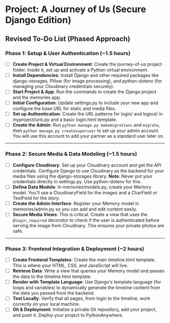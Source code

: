 # Project: A Journey of Us (Secure Django Edition)

## Revised To-Do List (Phased Approach)

### Phase 1: Setup & User Authentication (~1.5 hours)
- [ ] **Create Project & Virtual Environment**: Create the journey-of-us project folder. Inside it, set up and activate a Python virtual environment.
- [ ] **Install Dependencies**: Install Django and other required packages like django-storages, Pillow (for image processing), and python-dotenv (for managing your Cloudinary credentials securely).
- [ ] **Start Project & App**: Run the commands to create the Django project and the memories app.
- [ ] **Initial Configuration**: Update settings.py to include your new app and configure the base URL for static and media files.
- [ ] **Set up Authentication**: Create the URL patterns for login/ and logout/ in myproject/urls.py and a basic login.html template.
- [ ] **Create the Admin**: Run `python manage.py makemigrations` and `migrate`, then `python manage.py createsuperuser` to set up your admin account. You will use this account to add your partner as a standard user later on.

---

### Phase 2: Secure Media & Data Modeling (~1.5 hours)
- [ ] **Configure Cloudinary**: Set up your Cloudinary account and get the API credentials. Configure Django to use Cloudinary as the backend for your media files using the django-storages library. **Note**: Never put your credentials directly in settings.py. Use python-dotenv for this.
- [ ] **Define Data Models**: In memories/models.py, create your Memory model. You'll use a CloudinaryField for the images and a CharField or TextField for the story.
- [ ] **Create the Admin Interface**: Register your Memory model in memories/admin.py so you can add and edit content easily.
- [ ] **Secure Media Views**: This is critical. Create a view that uses the `@login_required` decorator to check if the user is authenticated before serving the image from Cloudinary. This ensures your private photos are safe.

---

### Phase 3: Frontend Integration & Deployment (~2 hours)
- [ ] **Create Frontend Templates**: Create the main timeline.html template. This is where your HTML, CSS, and JavaScript will live.
- [ ] **Retrieve Data**: Write a view that queries your Memory model and passes the data to the timeline.html template.
- [ ] **Render with Template Language**: Use Django's template language (for loops and variables) to dynamically generate the timeline content from the data you passed from the backend.
- [ ] **Test Locally**: Verify that all pages, from login to the timeline, work correctly on your local machine.
- [ ] **Git & Deployment**: Initialize a private Git repository, add your project, and push it. Deploy your project to PythonAnywhere.

